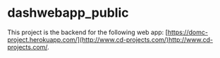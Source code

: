# dashwebapp_public

This project is the backend for the following web app: [https://domc-project.herokuapp.com/](http://www.cd-projects.com/)http://www.cd-projects.com/.
